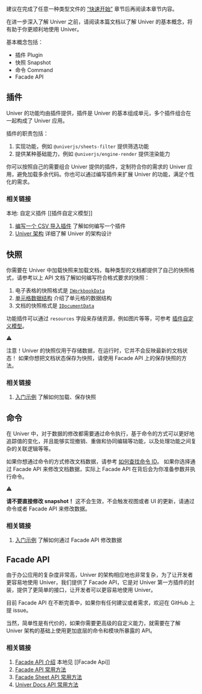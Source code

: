 
建议在完成了任意一种类型文件的 [“快速开始”](https://docs.univer.ai/introduction#quick-start) 章节后再阅读本章节内容。

在进一步深入了解 Univer 之前，请阅读本篇文档以了解 Univer 的基本概念，将有助于你更顺利地使用 Univer。

基本概念包括：

- 插件 Plugin
- 快照 Snapshot
- 命令 Command
- Facade API

## 插件[](https://docs.univer.ai/zh-CN/introduction/concepts#%E6%8F%92%E4%BB%B6)

Univer 的功能均由插件提供，插件是 Univer 的基本组成单元，多个插件组合在一起构成了 Univer 应用。

插件的职责包括：

1. 实现功能，例如 `@univerjs/sheets-filter` 提供筛选功能
2. 提供某种基础能力，例如 `@univerjs/engine-render` 提供渲染能力

你可以按照自己的需要组合 Univer 提供的插件，定制符合你的需求的 Univer 应用，避免加载多余代码。你也可以通过编写插件来扩展 Univer 的功能，满足个性化的需求。

### 相关链接[](https://docs.univer.ai/zh-CN/introduction/concepts#%E7%9B%B8%E5%85%B3%E9%93%BE%E6%8E%A5)
 本地: 自定义插件 [[插件自定义模型]]
1. [编写一个 CSV 导入插件](https://docs.univer.ai/guides/sheets/tutorials/csv-import-plugin) 了解如何编写一个插件
2. [Univer 架构](https://docs.univer.ai/introduction/architecture/univer) 详细了解 Univer 的架构设计

## 快照[](https://docs.univer.ai/zh-CN/introduction/concepts#%E5%BF%AB%E7%85%A7)

你需要在 Univer 中加载快照来加载文档，每种类型的文档都提供了自己的快照格式，请参考以上 API 文档了解如何编写符合格式要求的快照：

1. 电子表格的快照格式是 [`IWorkbookData`](https://docs.univer.ai/guides/sheets/getting-started/workbook-data#iworkbookdata)
2. [单元格数据结构](https://docs.univer.ai/guides/sheets/getting-started/cell-data) 介绍了单元格的数据结构
3. 文档的快照格式是 [`IDocumentData`](https://reference.univer.ai/zh-CN/interfaces/IDocumentData)

功能插件可以通过 `resources` 字段来存储资源，例如图片等等，可参考 [插件自定义模型](https://docs.univer.ai/guides/sheets/advanced/custom-model)。

⚠️

注意！Univer 的快照仅用于存储数据，在运行时，它并不会反映最新的文档状态！
如果你想把文档状态保存为快照，请使用 Facade API 上的保存快照的方法。

### 相关链接[](https://docs.univer.ai/zh-CN/introduction/concepts#%E7%9B%B8%E5%85%B3%E9%93%BE%E6%8E%A5-1)

1. [入门示例](https://docs.univer.ai/guides/sheets/getting-started/installation#%E5%85%A5%E9%97%A8%E7%A4%BA%E4%BE%8B%E5%8A%A0%E8%BD%BD%E6%95%B0%E6%8D%AE%E4%BF%AE%E6%94%B9%E6%95%B0%E6%8D%AE%E5%92%8C%E5%AD%98%E5%82%A8%E6%95%B0%E6%8D%AE) 了解如何加载、保存快照

## 命令[](https://docs.univer.ai/zh-CN/introduction/concepts#%E5%91%BD%E4%BB%A4)

在 Univer 中，对于数据的修改都需要通过命令执行，基于命令的方式可以更好地追踪值的变化，并且能够实现撤销、重做和协同编辑等功能，以及处理功能之间复杂的关联逻辑等等。

如果你想通过命令的方式修改文档数据，请参考 [如何查找命令 ID](https://docs.univer.ai/guides/sheets/tutorials/find-the-command-id)。
如果你选择通过 Facade API 来修改文档数据，实际上 Facade API 在背后会为你准备参数并执行命令。

⚠️

**请不要直接修改 snapshot！** 这不会生效，不会触发视图或者 UI 的更新，请通过命令或者 Facade API 来修改数据。

### 相关链接[](https://docs.univer.ai/zh-CN/introduction/concepts#%E7%9B%B8%E5%85%B3%E9%93%BE%E6%8E%A5-2)

1. [入门示例](https://docs.univer.ai/guides/sheets/getting-started/installation#%E5%85%A5%E9%97%A8%E7%A4%BA%E4%BE%8B%E5%8A%A0%E8%BD%BD%E6%95%B0%E6%8D%AE%E4%BF%AE%E6%94%B9%E6%95%B0%E6%8D%AE%E5%92%8C%E5%AD%98%E5%82%A8%E6%95%B0%E6%8D%AE) 了解如何通过 Facade API 修改数据

## Facade API[](https://docs.univer.ai/zh-CN/introduction/concepts#facade-api)

由于办公应用的复杂度非常高，Univer 的架构相应地也非常复杂，为了让开发者更容易地使用 Univer，我们提供了 Facade API，它是对 Univer 第一方插件的封装，提供了更简单的接口，让开发者可以更容易地使用 Univer。

目前 Facade API 在不断完善中，如果你有任何建议或者需求，欢迎在 GitHub 上提 issue。

当然，简单性是有代价的，如果你需要更高级的自定义能力，就需要在了解 Univer 架构的基础上使用更加底层的命令和模块所暴露的 API。

### 相关链接[](https://docs.univer.ai/zh-CN/introduction/concepts#%E7%9B%B8%E5%85%B3%E9%93%BE%E6%8E%A5-3)

1. [Facade API 介绍](https://docs.univer.ai/guides/sheets/getting-started/facade)
   本地见 [[Facade Api]]
2. [Facade API 常用方法](https://docs.univer.ai/guides/sheets/features/core/general-api)
3. [Facade Sheet API 常用方法](https://docs.univer.ai/guides/sheets/features/core/sheet-api)
4. [Univer Docs API 常用方法](https://docs.univer.ai/guides/docs/features/core/doc-api)